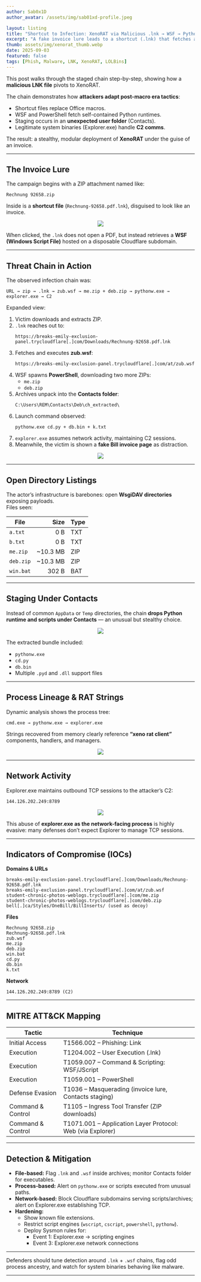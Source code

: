 ```yaml
---
author: Sab0x1D
author_avatar: /assets/img/sab01xd-profile.jpeg

layout: listing
title: "Shortcut to Infection: XenoRAT via Malicious .lnk → WSF → Python"
excerpt: "A fake invoice lure leads to a shortcut (.lnk) that fetches a WSF, stages dual ZIP archives (me.zip, deb.zip), and launches pythonw.exe from the user’s Contacts directory. Explorer.exe then takes over network comms, connecting to C2. "
thumb: assets/img/xenorat_thumb.webp
date: 2025-09-03
featured: false
tags: [Phish, Malware, LNK, XenoRAT, LOLBins]
---
```


This post walks through the staged chain step-by-step, showing how a **malicious LNK file** pivots to XenoRAT. 

The chain demonstrates how **attackers adapt post-macro era tactics**:  
- Shortcut files replace Office macros.  
- WSF and PowerShell fetch self-contained Python runtimes.  
- Staging occurs in an **unexpected user folder** (Contacts).  
- Legitimate system binaries (Explorer.exe) handle **C2 comms**.  

The result: a stealthy, modular deployment of **XenoRAT** under the guise of an invoice.  

---

## The Invoice Lure

The campaign begins with a ZIP attachment named like:

```
Rechnung 92658.zip
```

Inside is a **shortcut file** (`Rechnung-92658.pdf.lnk`), disguised to look like an invoice.  

<p align="center">
  <img src="../assets/img/xeno_img1.png">
</p>

When clicked, the `.lnk` does not open a PDF, but instead retrieves a **WSF (Windows Script File)** hosted on a disposable Cloudflare subdomain.

---

## Threat Chain in Action

The observed infection chain was:

```
URL → zip → .lnk → zub.wsf → me.zip + deb.zip → pythonw.exe → explorer.exe → C2
```

Expanded view:

1. Victim downloads and extracts ZIP.  
2. `.lnk` reaches out to:  
   ```
   https://breaks-emily-exclusion-panel.trycloudflare[.]com/Downloads/Rechnung-92658.pdf.lnk
   ```  
3. Fetches and executes **zub.wsf**:  
   ```
   https://breaks-emily-exclusion-panel.trycloudflare[.]com/at/zub.wsf
   ```  
4. WSF spawns **PowerShell**, downloading two more ZIPs:  
   - `me.zip`  
   - `deb.zip`  
5. Archives unpack into the **Contacts folder**:  
   ```
   C:\Users\REM\Contacts\Deb\ch_extracted\
   ```  
6. Launch command observed:  
   ```
   pythonw.exe cd.py + db.bin + k.txt
   ```  
7. `explorer.exe` assumes network activity, maintaining C2 sessions.  
8. Meanwhile, the victim is shown a **fake Bill invoice page** as distraction.  

<p align="center">
  <img src="../assets/img/xeno_img4.png">
</p>

---

## Open Directory Listings

The actor’s infrastructure is barebones: open **WsgiDAV directories** exposing payloads.  
Files seen:

| File       | Size     | Type |
|------------|---------:|------|
| `a.txt`    | 0 B      | TXT  |
| `b.txt`    | 0 B      | TXT  |
| `me.zip`   | ~10.3 MB | ZIP  |
| `deb.zip`  | ~10.3 MB | ZIP  |
| `win.bat`  | 302 B    | BAT  |

---

## Staging Under Contacts

Instead of common `AppData` or `Temp` directories, the chain **drops Python runtime and scripts under Contacts** — an unusual but stealthy choice.  

<p align="center">
  <img src="../assets/img/xeno_img5.png">
</p>

The extracted bundle included:

- `pythonw.exe`  
- `cd.py`  
- `db.bin`  
- Multiple `.pyd` and `.dll` support files  

---

## Process Lineage & RAT Strings

Dynamic analysis shows the process tree:

```
cmd.exe → pythonw.exe → explorer.exe
```

Strings recovered from memory clearly reference **“xeno rat client”** components, handlers, and managers.

<p align="center">
  <img src="../assets/img/xeno_img6.png">
</p>

---

## Network Activity

Explorer.exe maintains outbound TCP sessions to the attacker’s C2:  

```
144.126.202.249:8789
```

<p align="center">
  <img src="../assets/img/xeno_img3.png">
</p>

This abuse of **explorer.exe as the network-facing process** is highly evasive: many defenses don’t expect Explorer to manage TCP sessions.

---

## Indicators of Compromise (IOCs)

**Domains & URLs**
```
breaks-emily-exclusion-panel.trycloudflare[.]com/Downloads/Rechnung-92658.pdf.lnk
breaks-emily-exclusion-panel.trycloudflare[.]com/at/zub.wsf
student-chronic-photos-weblogs.trycloudflare[.]com/me.zip
student-chronic-photos-weblogs.trycloudflare[.]com/deb.zip
bell[.]ca/Styles/OneBill/BillInserts/ (used as decoy)
```

**Files**
```
Rechnung 92658.zip
Rechnung-92658.pdf.lnk
zub.wsf
me.zip
deb.zip
win.bat
cd.py
db.bin
k.txt
```

**Network**
```
144.126.202.249:8789 (C2)
```

---

## MITRE ATT&CK Mapping

| Tactic            | Technique |
|-------------------|-----------|
| Initial Access    | T1566.002 – Phishing: Link |
| Execution         | T1204.002 – User Execution (.lnk) |
| Execution         | T1059.007 – Command & Scripting: WSF/JScript |
| Execution         | T1059.001 – PowerShell |
| Defense Evasion   | T1036 – Masquerading (invoice lure, Contacts staging) |
| Command & Control | T1105 – Ingress Tool Transfer (ZIP downloads) |
| Command & Control | T1071.001 – Application Layer Protocol: Web (via Explorer) |

---

## Detection & Mitigation

- **File-based:** Flag `.lnk` and `.wsf` inside archives; monitor Contacts folder for executables.  
- **Process-based:** Alert on `pythonw.exe` or scripts executed from unusual paths.  
- **Network-based:** Block Cloudflare subdomains serving scripts/archives; alert on Explorer.exe establishing TCP.  
- **Hardening:**  
  - Show known file extensions.  
  - Restrict script engines (`wscript`, `cscript`, `powershell`, `pythonw`).  
  - Deploy Sysmon rules for:  
    - Event 1: Explorer.exe → scripting engines  
    - Event 3: Explorer.exe network connections  

---

Defenders should tune detection around `.lnk` + `.wsf` chains, flag odd process ancestry, and watch for system binaries behaving like malware.

---

